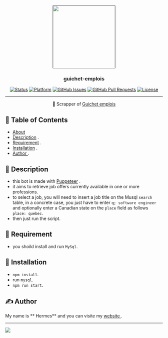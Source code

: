 <p align="center">
  <a href="" rel="noopener">
 <img width=200px height=200px src="https://www.canada.ca/etc/designs/canada/cdts/gcweb/v4_0_39/assets/sig-blk-fr.svg"></a>
</p>

<h3 align="center">guichet-emplois</h3>

<div align="center">

[![Status](https://img.shields.io/badge/status-active-success.svg)]()
[![Platform](https://img.shields.io/badge/platform-reddit-orange.svg)](https://www.reddit.com/user/Wordbook_Bot)
[![GitHub Issues](https://img.shields.io/github/issues/kylelobo/The-Documentation-Compendium.svg)](https://github.com/kylelobo/The-Documentation-Compendium/issues)
[![GitHub Pull Requests](https://img.shields.io/github/issues-pr/kylelobo/The-Documentation-Compendium.svg)](https://github.com/kylelobo/The-Documentation-Compendium/pulls)
[![License](https://img.shields.io/badge/license-MIT-blue.svg)](/LICENSE)

</div>

---

<p align="center"> 🤖  Scrapper of  <a href="https://www.guichetemplois.gc.ca" > Guichet emplois </a>
    <br> 
</p>

## 📝 Table of Contents

- [About](#about)
- [Description](#description) .
- [Requirement](#requirement) .
- [Installation](#installation) .
- [ Author ](#author) .

## 💭 Description <a name = "description"></a>

- this bot is made with <a href="https://pptr.dev">Puppeteer</a> .
- it aims to retrieve job offers currently available in one or more professions.
- to select a job, you will need to insert a job title on the Musql `search` table, in a concrete case, you just have to enter `q; software engineer` and optionally enter a Canadian state on the `place` field as follows `place: quebec`.
- then just run the script.

## 🧐 Requirement <a name = "requirement"></a>

- you shoild install and run `MySql`.

 <!-----    -->

## 🎈 Installation <a name = "installation"></a>

- `npm install`.
- run `mysql`.
- `npm run start`.

## ✍️ Author <a name = "author"></a>

My name is ** Hermes** and you can visite my <a href="https://hermes-dev-fr.web.app">website </a>.

<hr/>
<img src="https://hermes-dev-fr.web.app/_nuxt/image/7ca9c4.jpg" />

